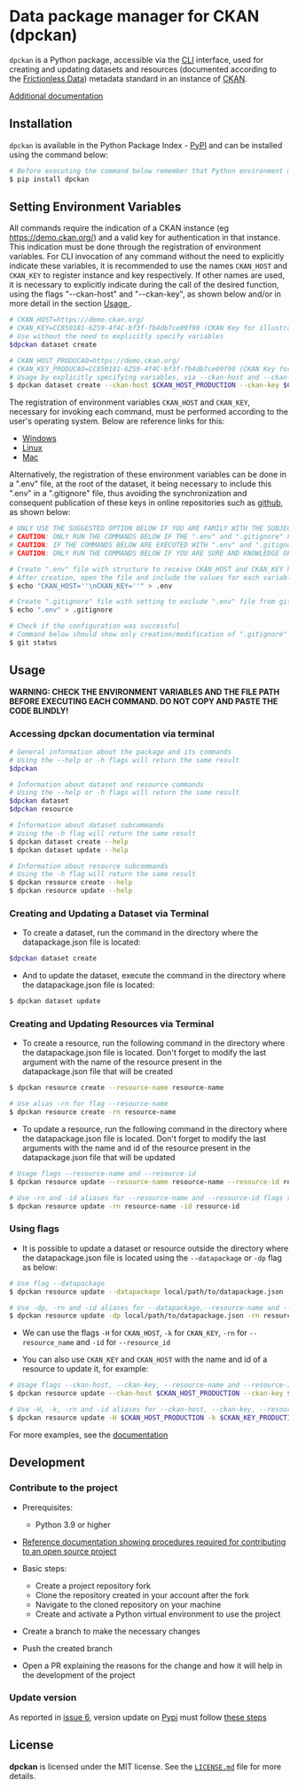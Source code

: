 # Data package manager for CKAN (dpckan)

`dpckan` is a Python package, accessible via the [CLI](https://en.wikipedia.org/wiki/Command-line_interface) interface, used for creating and updating datasets and resources (documented according to the [Frictionless Data](https://frictionlessdata.io/)) metadata standard in an instance of [CKAN](https://ckan.org/).

[Additional documentation](https://dpckan.readthedocs.io/en/latest/)

## Installation

`dpckan` is available in the Python Package Index - [PyPI](https://pypi.org/project/dpckan/) and can be installed using the command below:

```bash
# Before executing the command below remember that Python environment must be active
$ pip install dpckan
```

## Setting Environment Variables

All commands require the indication of a CKAN instance (eg https://demo.ckan.org/) and a valid key for authentication in that instance. This indication must be done through the registration of environment variables. For CLI invocation of any command without the need to explicitly indicate these variables, it is recommended to use the names `CKAN_HOST` and `CKAN_KEY` to register instance and key respectively. If other names are used, it is necessary to explicitly indicate during the call of the desired function, using the flags "--ckan-host" and "--ckan-key", as shown below and/or in more detail in the section [Usage ](#use).


```bash
# CKAN_HOST=https://demo.ckan.org/
# CKAN_KEY=CC850181-6ZS9-4f4C-bf3f-fb4db7ce09f90 (CKAN Key for illustrative purposes only)
# Use without the need to explicitly specify variables
$dpckan dataset create

# CKAN_HOST_PRODUCAO=https://demo.ckan.org/
# CKAN_KEY_PRODUCAO=CC850181-6ZS9-4f4C-bf3f-fb4db7ce09f90 (CKAN Key for illustrative purposes only)
# Usage by explicitly specifying variables, via --ckan-host and --ckan-key flags
$ dpckan dataset create --ckan-host $CKAN_HOST_PRODUCTION --ckan-key $CKAN_KEY_PRODUCTION

```

The registration of environment variables `CKAN_HOST` and `CKAN_KEY`, necessary for invoking each command, must be performed according to the user's operating system. Below are reference links for this:

  * [Windows](https://professor-falken.com/pt/windows/como-configurar-la-ruta-y-las-variables-de-entorno-en-windows-10/)
  * [Linux](https://ricardo-reis.medium.com/vari%C3%A1veis-de-ambiente-no-linux-debian-f677d6ca94c)
  * [Mac](https://support.apple.com/en-us/guide/terminal/apd382cc5fa-4f58-4449-b20a-41c53c006f8f/mac)


Alternatively, the registration of these environment variables can be done in a ".env" file, at the root of the dataset, it being necessary to include this ".env" in a ".gitignore" file, thus avoiding the synchronization and consequent publication of these keys in online repositories such as [github](https://github.com/), as shown below:


```bash
# ONLY USE THE SUGGESTED OPTION BELOW IF YOU ARE FAMILY WITH THE SUBJECT, THUS AVOIDING PROBLEMS WITH ACCESS BY UNAUTHORIZED THIRD PARTIES IN YOUR CKAN INSTANCE
# CAUTION: ONLY RUN THE COMMANDS BELOW IF THE ".env" and ".gitignore" FILES DO NOT EXIST IN THE DATASET ROOT
# CAUTION: IF THE COMMANDS BELOW ARE EXECUTED WITH ".env" and ".gitignore" EXISTING, ALL CONTENT WILL BE DELETED
# CAUTION: ONLY RUN THE COMMANDS BELOW IF YOU ARE SURE AND KNOWLEDGE OF WHAT WILL BE DONE

# Create ".env" file with structure to receive CKAN_HOST and CKAN_KEY keys
# After creation, open the file and include the values ​​for each variable
$ echo "CKAN_HOST=''\nCKAN_KEY=''" > .env

# Create ".gitignore" file with setting to exclude ".env" file from git version control
$ echo ".env" > .gitignore

# Check if the configuration was successful
# Command below should show only creation/modification of ".gitignore" file, nothing being shown for ".env" file
$ git status
```

## Usage

**WARNING: CHECK THE ENVIRONMENT VARIABLES AND THE FILE PATH BEFORE EXECUTING EACH COMMAND. DO NOT COPY AND PASTE THE CODE BLINDLY!**

### Accessing dpckan documentation via terminal

```bash
# General information about the package and its commands
# Using the --help or -h flags will return the same result
$dpckan

# Information about dataset and resource commands
# Using the --help or -h flags will return the same result
$dpckan dataset
$dpckan resource

# Information about dataset subcommands
# Using the -h flag will return the same result
$ dpckan dataset create --help
$ dpckan dataset update --help

# Information about resource subcommands
# Using the -h flag will return the same result
$ dpckan resource create --help
$ dpckan resource update --help
```

### Creating and Updating a Dataset via Terminal


- To create a dataset, run the command in the directory where the datapackage.json file is located:

```bash
$dpckan dataset create
```

- And to update the dataset, execute the command in the directory where the datapackage.json file is located:

```bash
$ dpckan dataset update
```



### Creating and Updating Resources via Terminal

- To create a resource, run the following command in the directory where the datapackage.json file is located. Don't forget to modify the last argument with the name of the resource present in the datapackage.json file that will be created

```bash
$ dpckan resource create --resource-name resource-name

# Use alias -rn for flag --resource-name
$ dpckan resource create -rn resource-name
```


- To update a resource, run the following command in the directory where the datapackage.json file is located. Don't forget to modify the last arguments with the name and id of the resource present in the datapackage.json file that will be updated

```bash
# Usage flags --resource-name and --resource-id
$ dpckan resource update --resource-name resource-name --resource-id resource-id

# Use -rn and -id aliases for --resource-name and --resource-id flags respectively
$ dpckan resource update -rn resource-name -id resource-id
```

### Using flags

- It is possible to update a dataset or resource outside the directory where the datapackage.json file is located using the `--datapackage` or `-dp` flag as below:

```bash
# Use flag --datapackage
$ dpckan resource update --datapackage local/path/to/datapackage.json --resource-name resource-name --resource-id resource-id

# Use -dp, -rn and -id aliases for --datapackage,--resource-name and --resource-id flags respectively
$ dpckan resource update -dp local/path/to/datapackage.json -rn resource-name -id resource-id
```
- We can use the flags `-H` for `CKAN_HOST`, `-k` for `CKAN_KEY`, `-rn` for `--resource_name` and `-id` for `--resource_id`

- You can also use `CKAN_KEY` and `CKAN_HOST` with the name and id of a resource to update it, for example:

```bash
# Usage flags --ckan-host, --ckan-key, --resource-name and --resource-id
$ dpckan resource update --ckan-host $CKAN_HOST_PRODUCTION --ckan-key $CKAN_KEY_PRODUCTION --resource-name resource-name --resource-id resource-id

# Use -H, -k, -rn and -id aliases for --ckan-host, --ckan-key, --resource-name and --resource-id flags respectively
$ dpckan resource update -H $CKAN_HOST_PRODUCTION -k $CKAN_KEY_PRODUCTION -rn resource-name -id resource-id
```

For more examples, see the [documentation](https://dpckan.readthedocs.io/en/latest/)


## Development

### Contribute to the project

- Prerequisites:
    - Python 3.9 or higher

- [Reference documentation showing procedures required for contributing to an open source project](https://www.dataschool.io/how-to-contribute-on-github/)

- Basic steps:
    - Create a project repository fork
    - Clone the repository created in your account after the fork
    - Navigate to the cloned repository on your machine
    - Create and activate a Python virtual environment to use the project

- Create a branch to make the necessary changes
- Push the created branch
- Open a PR explaining the reasons for the change and how it will help in the development of the project

### Update version

As reported in [issue 6](https://github.com/dados-mg/dpkgckanmg/issues/6), version update on [Pypi](https://pypi.org/) must follow [these steps ](https://github.com/dados-mg/dpckan/issues/6#issuecomment-851678297)

## License

**dpckan** is licensed under the MIT license.
See the [`LICENSE.md`](LICENSE.md) file for more details.
